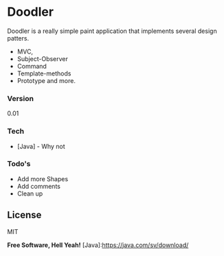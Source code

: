 # Doodler

Doodler is a really simple paint application that implements several design patters.

 - MVC, 
 - Subject-Observer
 - Command
 - Template-methods
 - Prototype and more.

### Version
0.01

### Tech

* [Java] - Why not


### Todo's

 - Add more Shapes
 - Add comments
 - Clean up

License
----
MIT


**Free Software, Hell Yeah!**
[Java]:https://java.com/sv/download/
